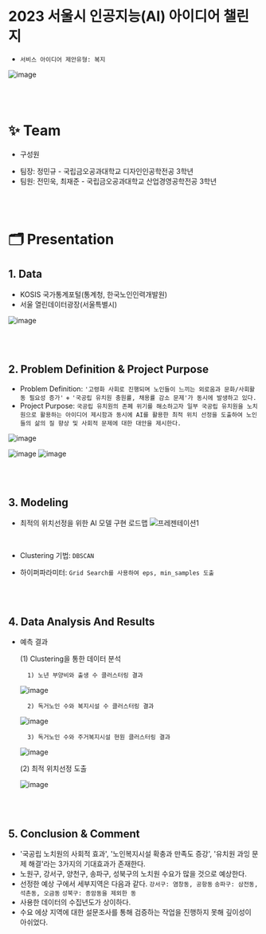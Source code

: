 
# 2023 서울시 인공지능(AI) 아이디어 챌린지
* `서비스 아이디어 제안유형: 복지`
  
![image](https://github.com/user-attachments/assets/c907d13f-20ea-4ce9-8785-13f1cf07a29d)


<br/><br/>

# ✨ Team
- 구성원
* 팀장: 정민규 - 국립금오공과대학교 디자인인공학전공 3학년
* 팀원: 전민욱, 최재준 - 국립금오공과대학교 산업경영공학전공 3학년 

<br/><br/>

# 🗂 Presentation
## 1. Data
- KOSIS 국가통계포털(통계청, 한국노인인력개발원)
- 서울 열린데이터광장(서울특별시)

![image](https://github.com/user-attachments/assets/9319d24f-ff46-40ec-83dc-25f2fd897868)



<br/><br/>
## 2. Problem Definition & Project Purpose
* Problem Definition: `'고령화 사회로 진행되며 노인들이 느끼는 외로움과 문화/사회활동 필요성 증가'` + `'국공립 유치원 충원률, 채용률 감소 문제'가 동시에 발생하고 있다.`
* Project Purpose: `국공립 유치원의 존폐 위기를 해소하고자 일부 국공립 유치원을 노치원으로 활용하는 아이디어 제시함과 동시에 AI를 활용한 최적 위치 선정을 도출하여 노인들의 삶의 질 향상 및 사회적 문제에 대한 대안을 제시한다.`

![image](https://github.com/user-attachments/assets/cc8e2197-319f-464e-a18c-9c161d2a975a)


![image](https://github.com/user-attachments/assets/8aa10eda-3514-4102-9987-af54e5f83dbe)
![image](https://github.com/user-attachments/assets/dc29cff1-9d46-4151-943d-5cb5c8e68b8c)




<br/><br/>
## 3. Modeling
- 최적의 위치선정을 위한 AI 모델 구현 로드맵
![프레젠테이션1](https://github.com/user-attachments/assets/1965516b-e291-485f-9994-e4cf113a39b9)


<br/>

- Clustering 기법: `DBSCAN`

- 하이퍼파라미터: `Grid Search를 사용하여 eps, min_samples 도출`


<br/><br/>
## 4. Data Analysis And Results 
- 예측 결과


     (1) Clustering을 통한 데이터 분석

        1) 노년 부양비와 출생 수 클러스터링 결과
    ![image](https://github.com/user-attachments/assets/5ede12ab-66d5-4b42-b658-370ac64fbee4)


        2) 독거노인 수와 복지시설 수 클러스터링 결과
    ![image](https://github.com/user-attachments/assets/bd5856a1-fd93-4969-919e-733fb0929c4c)

        3) 독거노인 수와 주거복지시설 현원 클러스터링 결과  
    ![image](https://github.com/user-attachments/assets/77dde4b6-fb56-46e1-88d2-9a496210abeb)

     
  
     (2) 최적 위치선정 도출
  
     ![image](https://github.com/user-attachments/assets/71a3d936-ccde-4b37-92f7-167dc4b93695)



<br/><br/>
## 5. Conclusion & Comment
- '국공립 노치원의 사회적 효과', '노인복지시설 확충과 만족도 증강', '유치원 과잉 문제 해결'라는 3가지의 기대효과가 존재한다.
- 노원구, 강서구, 양천구, 송파구, 성북구의 노치원 수요가 많을 것으로 예상한다.
- 선정한 예상 구에서 세부지역은 다음과 같다.
  `강서구: 염창동, 공항동`
  `송파구: 삼전동, 석촌동, 오금동`
  `성북구: 종암동을 제외한 동`
- 사용한 데이터의 수집년도가 상이하다. 
- 수요 에상 지역에 대한 설문조사를 통해 검증하는 작업을 진행하지 못해 깊이성이 아쉬었다.





